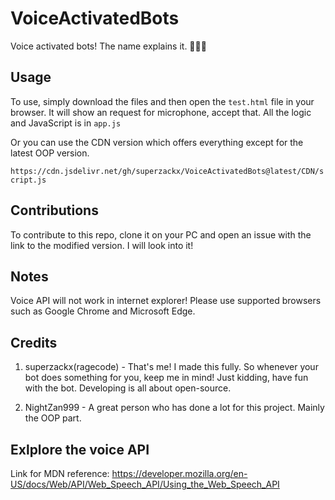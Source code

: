 # VoiceActivatedBots

Voice activated bots! The name explains it. 🤖🐥🤖

## Usage

To use, simply download the files and then open the ```test.html``` file in your browser. It will show an request for microphone, accept that. All the logic and JavaScript is in ```app.js```

Or you can use the CDN version which offers everything except for the latest OOP version.

```https://cdn.jsdelivr.net/gh/superzackx/VoiceActivatedBots@latest/CDN/script.js```

## Contributions

To contribute to this repo, clone it on your PC and open an issue with the link to the modified version. I will look into it!

## Notes

Voice API will not work in internet explorer! Please use supported browsers such as Google Chrome and Microsoft Edge.

## Credits

1. superzackx(ragecode) - That's me! I made this fully. So whenever your bot does something for you, keep me in mind! Just kidding, have fun with the bot. Developing is all about open-source.

2. NightZan999 - A great person who has done a lot for this project. Mainly the OOP part.

## Exlplore the voice API

Link for MDN reference: https://developer.mozilla.org/en-US/docs/Web/API/Web_Speech_API/Using_the_Web_Speech_API
